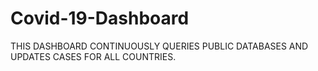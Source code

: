 # Covid-19-Dashboard
THIS DASHBOARD CONTINUOUSLY QUERIES PUBLIC DATABASES AND UPDATES CASES FOR ALL COUNTRIES.
